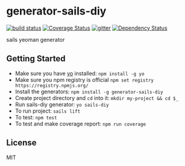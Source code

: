 # generator-sails-diy

[![build status][travis-image]][travis-url]
[![Coverage Status][coveralls-image]][coveralls-url]
[![gitter][gitter-image]][gitter-url]
[![Dependency Status][DependencyStatus-image]][DependencyStatus-url]

[travis-image]: https://api.travis-ci.org/leoliew/generator-sails-diy.svg?branch=master
[travis-url]: https://travis-ci.org/leoliew/generator-sails-diy
[coveralls-image]: https://coveralls.io/repos/leoliew/generator-sails-diy/badge.svg?branch=master
[coveralls-url]: https://coveralls.io/r/leoliew/generator-sails-diy
[gitter-image]: https://badges.gitter.im/leoliew/generator-sails-diy.svg
[gitter-url]: https://gitter.im/leoliew/generator-sails-diy?utm_source=share-link&utm_medium=link&utm_campaign=share-link
[DependencyStatus-image]: https://gemnasium.com/leoliew/generator-sails-diy.svg
[DependencyStatus-url]:https://gemnasium.com/leoliew/generator-sails-diy

sails yeoman generator

## Getting Started

- Make sure you have [yo](https://github.com/yeoman/yo) installed:
    `npm install -g yo`
- Make sure you npm registry is official `npm set registry https://registry.npmjs.org/`
- Install the generators: `npm install -g generator-sails-diy`
- Create project directory and `cd` into it: `mkdir my-project && cd $_`
- Run sails-diy generator: `yo sails-diy`
- To run project: `sails lift`
- To test: `npm test`
- To test and make coverage report: `npm run coverage`

## License

MIT
